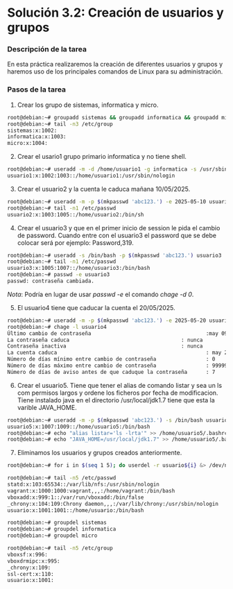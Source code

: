 # **Solución 3.2: Creación de usuarios y grupos**

### **Descripción de la tarea**

En esta práctica realizaremos la creación de diferentes usuarios y grupos y haremos uso de los principales comandos de Linux para su administración.

### **Pasos de la tarea**
1. Crear los grupo de sistemas, informatica y micro.
```bash
root@debian:~# groupadd sistemas && groupadd informatica && groupadd micro && tail /etc/group
root@debian:~# tail -n3 /etc/group
sistemas:x:1002:
informatica:x:1003:
micro:x:1004:
```

2. Crear el usario1 grupo primario informatica y no tiene shell.
```bash
root@debian:~# useradd -m -d /home/usuario1 -g informatica -s /usr/sbin/nologin -p $(mkpasswd 'abc123.') usuario1 && tail -n1 /etc/passwd
usuario1:x:1002:1003::/home/usuario1:/usr/sbin/nologin
```

3. Crear el usuario2 y la cuenta le caduca mañana 10/05/2025.
```bash
root@debian:~# useradd -m -p $(mkpasswd 'abc123.') -e 2025-05-10 usuario2
root@debian:~# tail -n1 /etc/passwd
usuario2:x:1003:1005::/home/usuario2:/bin/sh
```

4. Crear el usuario3 y que en el primer inicio de session le pida el cambio de password. Cuando entre con el usuario3 el password que se debe colocar será por ejemplo: Password,319.
```bash
root@debian:~# useradd -s /bin/bash -p $(mkpasswd 'abc123.') usuario3
root@debian:~# tail -n1 /etc/passwd
usuario3:x:1005:1007::/home/usuario3:/bin/bash
root@debian:~# passwd -e usuario3
passwd: contraseña cambiada.
```

_*Nota*_: Podría en lugar de usar *passwd -e* el comando *chage -d 0*.

5. El usuario4 tiene que caducar la cuenta el 20/05/2025.
```bash
root@debian:~# useradd -m -p $(mkpasswd 'abc123.') -e 2025-05-20 usuario4
root@debian:~# chage -l usuario4
Último cambio de contraseña                                     :may 09, 2025
La contraseña caduca                                    : nunca
Contraseña inactiva                                     : nunca
La cuenta caduca                                                : may 20, 2025
Número de días mínimo entre cambio de contraseña                : 0
Número de días máximo entre cambio de contraseña                : 99999
Número de días de aviso antes de que caduque la contraseña      : 7
```

6. Crear el usuario5. Tiene que tener el alias de comando listar y sea un ls com permisos largos y ordene los ficheros por fecha de modificacion. Tiene instalado java en el directorio /usr/local/jdk1.7 tiene que esta la varible JAVA_HOME.
```bash
root@debian:~# useradd -m -p $(mkpasswd 'abc123.') -s /bin/bash usuario5 && tail -n1 /etc/passwd
usuario5:x:1007:1009::/home/usuario5:/bin/bash
root@debian:~# echo "alias listar='ls -lrta'" >> /home/usuario5/.bashrc
root@debian:~# echo "JAVA_HOME=/usr/local/jdk1.7" >> /home/usuario5/.bash_profile
```

7. Eliminamos los usuarios y grupos creados anteriormente.
```bash
root@debian:~# for i in $(seq 1 5); do userdel -r usuario${i} &> /dev/null; done

root@debian:~# tail -n5 /etc/passwd
statd:x:103:65534::/var/lib/nfs:/usr/sbin/nologin
vagrant:x:1000:1000:vagrant,,,:/home/vagrant:/bin/bash
vboxadd:x:999:1::/var/run/vboxadd:/bin/false
_chrony:x:104:109:Chrony daemon,,,:/var/lib/chrony:/usr/sbin/nologin
usuario:x:1001:1001::/home/usuario:/bin/bash

root@debian:~# groupdel sistemas 
root@debian:~# groupdel informatica
root@debian:~# groupdel micro

root@debian:~# tail -n5 /etc/group
vboxsf:x:996:
vboxdrmipc:x:995:
_chrony:x:109:
ssl-cert:x:110:
usuario:x:1001:
```